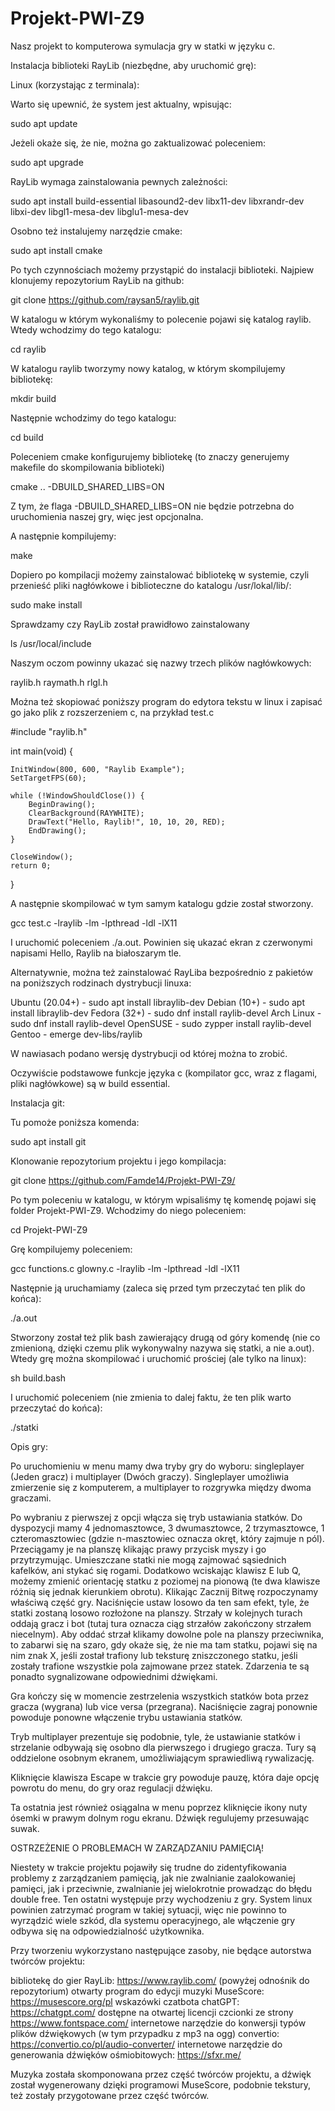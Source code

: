 # Projekt-PWI-Z9

Nasz projekt to komputerowa symulacja gry w statki w języku c.

Instalacja biblioteki RayLib (niezbędne, aby uruchomić grę):

Linux (korzystając z terminala):

Warto się upewnić, że system jest aktualny, wpisując:

sudo apt update

Jeżeli okaże się, że nie, można go zaktualizować poleceniem:

sudo apt upgrade

RayLib wymaga zainstalowania pewnych zależności:

sudo apt install build-essential libasound2-dev libx11-dev libxrandr-dev libxi-dev libgl1-mesa-dev libglu1-mesa-dev

Osobno też instalujemy narzędzie cmake:

sudo apt install cmake

Po tych czynnościach możemy przystąpić do instalacji biblioteki. Najpiew klonujemy repozytorium RayLib na github:

git clone https://github.com/raysan5/raylib.git

W katalogu w którym wykonaliśmy to polecenie pojawi się katalog raylib. Wtedy wchodzimy do tego katalogu:

cd raylib

W katalogu raylib tworzymy nowy katalog, w którym skompilujemy bibliotekę:

mkdir build

Następnie wchodzimy do tego katalogu:

cd build

Poleceniem cmake konfigurujemy bibliotekę (to znaczy generujemy makefile do skompilowania biblioteki)

cmake .. -DBUILD_SHARED_LIBS=ON

Z tym, że flaga -DBUILD_SHARED_LIBS=ON nie będzie potrzebna do uruchomienia naszej gry, więc jest opcjonalna.

A następnie kompilujemy:

make

Dopiero po kompilacji możemy zainstalować bibliotekę w systemie, czyli przenieść pliki nagłówkowe i biblioteczne do katalogu /usr/lokal/lib/:

sudo make install

Sprawdzamy czy RayLib został prawidłowo zainstalowany

ls /usr/local/include

Naszym oczom powinny ukazać się nazwy trzech plików nagłówkowych:

raylib.h  raymath.h  rlgl.h

Można też skopiować poniższy program do edytora tekstu w linux i zapisać go jako plik z rozszerzeniem c, na przykład test.c

#include "raylib.h"

int main(void) {

    InitWindow(800, 600, "Raylib Example");
    SetTargetFPS(60);

    while (!WindowShouldClose()) {
        BeginDrawing();
        ClearBackground(RAYWHITE);
        DrawText("Hello, Raylib!", 10, 10, 20, RED);
        EndDrawing();
    }

    CloseWindow();
    return 0;
}

A następnie skompilować w tym samym katalogu gdzie został stworzony.

gcc test.c -lraylib -lm -lpthread -ldl -lX11

I uruchomić poleceniem ./a.out. Powinien się ukazać ekran z czerwonymi napisami Hello, Raylib na białoszarym tle.

Alternatywnie, można też zainstalować RayLiba bezpośrednio z pakietów na poniższych rodzinach dystrybucji linuxa:

Ubuntu (20.04+) - sudo apt install libraylib-dev
Debian (10+) - sudo apt install libraylib-dev
Fedora (32+) - sudo dnf install raylib-devel
Arch Linux - sudo dnf install raylib-devel
OpenSUSE - sudo zypper install raylib-devel
Gentoo - emerge dev-libs/raylib

W nawiasach podano wersję dystrybucji od której można to zrobić.

Oczywiście podstawowe funkcje języka c (kompilator gcc, wraz z flagami, pliki nagłówkowe) są w build essential.

Instalacja git:

Tu pomoże poniższa komenda:

sudo apt install git

Klonowanie repozytorium projektu i jego kompilacja:

git clone https://github.com/Famde14/Projekt-PWI-Z9/

Po tym poleceniu w katalogu, w którym wpisaliśmy tę komendę pojawi się folder Projekt-PWI-Z9. Wchodzimy do niego poleceniem:

cd Projekt-PWI-Z9

Grę kompilujemy poleceniem:

gcc functions.c glowny.c -lraylib -lm -lpthread -ldl -lX11

Następnie ją uruchamiamy (zaleca się przed tym przeczytać ten plik do końca):

./a.out

Stworzony został też plik bash zawierający drugą od góry komendę (nie co zmienioną, dzięki czemu plik wykonywalny nazywa się statki, a nie a.out). Wtedy grę można
skompilować i uruchomić prościej (ale tylko na linux):

sh build.bash

I uruchomić poleceniem (nie zmienia to dalej faktu, że ten plik warto przeczytać do końca):

./statki

Opis gry:

Po uruchomieniu w menu mamy dwa tryby gry do wyboru: singleplayer (Jeden gracz) i multiplayer (Dwóch graczy). Singleplayer umożliwia zmierzenie się z komputerem,
a multiplayer to rozgrywka między dwoma graczami.

Po wybraniu z pierwszej z opcji włącza się tryb ustawiania statków. Do dyspozycji mamy 4 jednomasztowce, 3 dwumasztowce, 2 trzymasztowce, 1 czteromasztowiec
(gdzie n-masztowiec oznacza okręt, który zajmuje n pól). Przeciągamy je na planszę klikając prawy przycisk myszy i go przytrzymując. Umieszczane
statki nie mogą zajmować sąsiednich kafelków, ani stykać się rogami. Dodatkowo wciskając klawisz E lub Q, możemy zmienić orientację statku
z poziomej na pionową (te dwa klawisze różnią się jednak kierunkiem obrotu). Klikając Zacznij Bitwę rozpoczynamy
właściwą część gry. Naciśnięcie ustaw losowo da ten sam efekt, tyle, że statki zostaną losowo rozłożone na planszy.
Strzały w kolejnych turach oddają gracz i bot (tutaj tura oznacza ciąg strzałów zakończony strzałem niecelnym). Aby oddać strzał klikamy 
dowolne pole na planszy przeciwnika, to zabarwi się na szaro, gdy okaże się, że nie ma tam statku, pojawi się na nim znak X, jeśli został trafiony lub
teksturę zniszczonego statku, jeśli zostały trafione wszystkie pola zajmowane przez statek. Zdarzenia te są ponadto sygnalizowane odpowiednimi dźwiękami.

Gra kończy się w momencie zestrzelenia wszystkich statków bota przez gracza (wygrana) lub vice versa (przegrana). Naciśnięcie zagraj ponownie powoduje ponowne
włączenie trybu ustawiania statków.

Tryb multiplayer prezentuje się podobnie, tyle, że ustawianie statków i strzelanie odbywają się osobno dla pierwszego i drugiego gracza. Tury są oddzielone
osobnym ekranem, umożliwiającym sprawiedliwą rywalizację.

Kliknięcie klawisza Escape w trakcie gry powoduje pauzę, która daje opcję powrotu do menu, do gry oraz regulacji dźwięku.

Ta ostatnia jest również osiągalna w menu poprzez kliknięcie ikony nuty ósemki w prawym dolnym rogu ekranu. Dźwięk regulujemy przesuwając suwak.

OSTRZEŻENIE O PROBLEMACH W ZARZĄDZANIU PAMIĘCIĄ!

Niestety w trakcie projektu pojawiły się trudne do zidentyfikowania problemy z zarządzaniem pamięcią, jak nie zwalnianie zaalokowaniej pamięci, jak i przeciwnie,
zwalnianie jej wielokrotnie prowadząc do błędu double free. Ten ostatni występuje przy wychodzeniu z gry. System linux powinien zatrzymać program w takiej sytuacji,
więc nie powinno to wyrządzić wiele szkód, dla systemu operacyjnego, ale włączenie gry odbywa się na odpowiedzialność użytkownika.

Przy tworzeniu wykorzystano następujące zasoby, nie będące autorstwa twórców projektu:

bibliotekę do gier RayLib: https://www.raylib.com/ (powyżej odnośnik do repozytorium)
otwarty program do edycji muzyki MuseScore: https://musescore.org/pl
wskazówki czatbota chatGPT: https://chatgpt.com/
dostępne na otwartej licencji czcionki ze strony https://www.fontspace.com/
internetowe narzędzie do konwersji typów plików dźwiękowych (w tym przypadku z mp3 na ogg) convertio: https://convertio.co/pl/audio-converter/
internetowe narzędzie do generowania dźwięków ośmiobitowych: https://sfxr.me/

Muzyka została skomponowana przez część twórców projektu, a dźwięk został wygenerowany dzięki programowi MuseScore, podobnie tekstury, też zostały przygotowane przez
część twórców.
